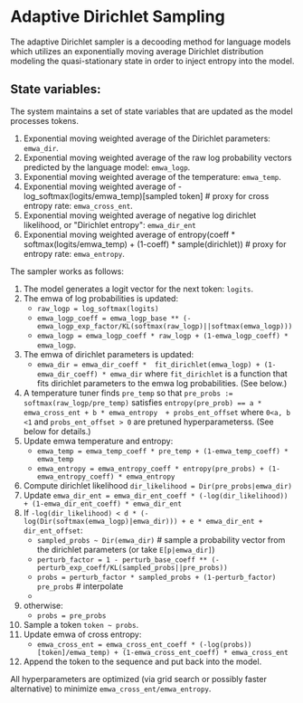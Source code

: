 # Adaptive Dirichlet Sampling

The adaptive Dirichlet sampler is a decooding method for language models which utilizes an exponentially moving average Dirichlet distribution modeling the quasi-stationary state in order to inject entropy into the model. 

## State variables:

The system maintains a set of state variables that are updated as the model processes tokens.

1. Exponential moving weighted average of the Dirichlet parameters: `emwa_dir`.
2. Exponential moving weighted average of the raw log probability vectors predicted by the language model: `emwa_logp`.
3. Exponential moving weighted average of the temperature: `emwa_temp`.
4. Exponential moving weighted average of -log_softmax(logits/emwa_temp)[sampled token] # proxy for cross entropy rate: `emwa_cross_ent`.
5. Exponential moving weighted average of negative log dirichlet likelihood, or "Dirichlet entropy": `emwa_dir_ent`
5. Exponential moving weighted average of entropy(coeff * softmax(logits/emwa_temp) + (1-coeff) * sample(dirichlet)) # proxy for entropy rate: `emwa_entropy`.

The sampler works as follows:

1. The model generates a logit vector for the next token: `logits`.
2. The emwa of log probabilities is updated: 
    - `raw_logp = log_softmax(logits)`
    - `emwa_logp_coeff = emwa_logp_base ** (- emwa_logp_exp_factor/KL(softmax(raw_logp)||softmax(emwa_logp)))`
    - `emwa_logp = emwa_logp_coeff * raw_logp + (1-emwa_logp_coeff) * emwa_logp`.
3. The emwa of dirichlet parameters is updated: 
    - `emwa_dir = emwa_dir_coeff *  fit_dirichlet(emwa_logp) + (1-emwa_dir_coeff) * emwa_dir` where `fit_dirichlet` is a function that fits dirichlet parameters to the emwa log probabilities. (See below.)
4. A temperature tuner finds `pre_temp` so that `pre_probs := softmax(raw_logp/pre_temp)` satisfies `entropy(pre_prob) == a * emwa_cross_ent + b * emwa_entropy  + probs_ent_offset` where `0<a, b <1` and `probs_ent_offset > 0` are pretuned hyperparameterss. (See below for details.)
5. Update emwa temperature and entropy: 
    - `emwa_temp = emwa_temp_coeff * pre_temp + (1-emwa_temp_coeff) * emwa_temp`
    - `emwa_entropy = emwa_entropy_coeff * entropy(pre_probs) + (1-emwa_entropy_coeff) * emwa_entropy`
6. Compute dirichlet likelihood `dir_likelihood = Dir(pre_probs|emwa_dir)`
7. Update `emwa_dir_ent = emwa_dir_ent_coeff * (-log(dir_likelihood)) + (1-emwa_dir_ent_coeff) * emwa_dir_ent`
5. If `-log(dir_likelihood) < d * (-log(Dir(softmax(emwa_logp)|emwa_dir))) + e * emwa_dir_ent + dir_ent_offset`: 
    - `sampled_probs ~ Dir(emwa_dir)` # sample a probability vector from the dirichlet parameters (or take `E[p|emwa_dir]`)
    - `perturb_factor = 1 - perturb_base_coeff ** (- perturb_exp_coeff/KL(sampled_probs||pre_probs))`
    - `probs = perturb_factor * sampled_probs + (1-perturb_factor) pre_probs` # interpolate
    - 
6. otherwise:
    - `probs = pre_probs`
7. Sample a token `token ~ probs`.
8. Update emwa of cross entropy:
    - `emwa_cross_ent = emwa_cross_ent_coeff * (-log(probs))[token]/emwa_temp) + (1-emwa_cross_ent_coeff) * emwa_cross_ent`
6. Append the token to the sequence and put back into the model. 

All hyperparameters are optimized (via grid search or possibly faster alternative) to minimize `emwa_cross_ent/emwa_entropy`. 
